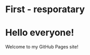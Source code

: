 # First - resporatary 
<!DOCTYPE html>
<html>
  <head>
  
  </head>
  <body>
    <h1>Hello everyone!</h1>
    <p>Welcome to my GitHub Pages site!</p>
  </body>
</html>

